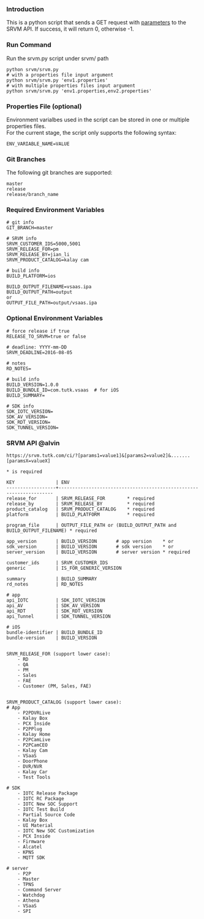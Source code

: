 ### Introduction
This is a python script that sends a GET request with [parameters](required-environment-variables) to the SRVM API.  If success, it will return 0, otherwise -1.

### Run Command
Run the srvm.py script under srvm/ path
```shell
python srvm/srvm.py
# with a properties file input argument
python srvm/srvm.py 'env1.properties'
# with multiple properties files input argument
python srvm/srvm.py 'env1.properties,env2.properties'
```

### Properties File (optional)
Environment varialbes used in the script can be stored in one or multiple properties files.  
For the current stage, the script only supports the following syntax:
```
ENV_VARIABLE_NAME=VALUE
```

### Git Branches
The following git branches are supported:
```
master
release
release/branch_name
```

### Required Environment Variables <a id="required-environment-variables"></a>
```
# git info
GIT_BRANCH=master

# SRVM info
SRVM_CUSTOMER_IDS=5000,5001
SRVM_RELEASE_FOR=pm
SRVM_RELEASE_BY=jian_li
SRVM_PRODUCT_CATALOG=kalay cam

# build info
BUILD_PLATFORM=ios

BUILD_OUTPUT_FILENAME=vsaas.ipa
BUILD_OUTPUT_PATH=output
or
OUTPUT_FILE_PATH=output/vsaas.ipa
```

### Optional Environment Variables
```
# force release if true
RELEASE_TO_SRVM=true or false

# deadline: YYYY-mm-DD
SRVM_DEADLINE=2016-08-05

# notes
RD_NOTES=

# build info
BUILD_VERSION=1.0.0
BUILD_BUNDLE_ID=com.tutk.vsaas 	# for iOS
BUILD_SUMMARY=

# SDK info
SDK_IOTC_VERSION=
SDK_AV_VERSION=
SDK_RDT_VERSION=
SDK_TUNNEL_VERSION=
```

### SRVM API @alvin
```
https://srvm.tutk.com/ci/?[params1=value1]&[params2=value2]&.......[paramsX=valueX]

* is required

KEY				  | ENV
------------------+--------------------------------------------------------------------
release_for 	  | SRVM_RELEASE_FOR 		* required
release_by		  | SRVM_RELEASE_BY  		* required
product_catalog	  | SRVM_PRODUCT_CATALOG    * required
platform		  | BUILD_PLATFORM          * required

program_file	  | OUTPUT_FILE_PATH or (BUILD_OUTPUT_PATH and BUILD_OUTPUT_FILENAME) * required

app_version		  | BUILD_VERSION		# app version    * or
sdk_version 	  | BUILD_VERSION		# sdk version    * or
server_version    | BUILD_VERSION		# server version * required

customer_ids	  | SRVM_CUSTOMER_IDS
generic			  | IS_FOR_GENERIC_VERSION

summary			  | BUILD_SUMMARY
rd_notes		  | RD_NOTES

# app
api_IOTC 		  | SDK_IOTC_VERSION
api_AV 			  | SDK_AV_VERSION
api_RDT 		  | SDK_RDT_VERSION
api_Tunnel 		  | SDK_TUNNEL_VERSION

# iOS
bundle-identifier | BUILD_BUNDLE_ID
bundle-version	  | BUILD_VERSION


SRVM_RELEASE_FOR (support lower case):
	- RD
	- QA
	- PM
	- Sales
	- FAE
	- Customer (PM, Sales, FAE)


SRVM_PRODUCT_CATALOG (support lower case):
# App
	- P2PDVRLive
	- Kalay Box
	- PCX Inside
	- P2PPlug
	- Kalay Home
	- P2PCamLive
	- P2PCamCEO
	- Kalay Cam
	- VSaaS
	- DoorPhone
	- DVR/NVR
	- Kalay Car
	- Test Tools

# SDK
	- IOTC Release Package
	- IOTC RC Package
	- IOTC New SOC Support
	- IOTC Test Build
	- Partial Source Code
	- Kalay Box
	- UI Material
	- IOTC New SOC Customization
	- PCX Inside
	- Firmware
	- Alcatel
	- KPNS
	- MQTT SDK

# server
	- P2P
	- Master
	- TPNS
	- Command Server
	- Watchdog
	- Athena
	- VSaaS
	- SPI

```
